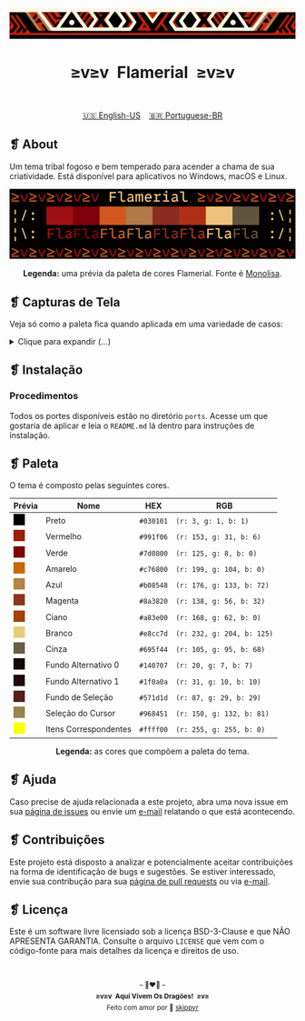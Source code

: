 <p align="center">
  <img alt="" src="assets/ornament.png" width="1020" />
</p>
<h1 align="center">≥v≥v&ensp;Flamerial&ensp;≥v≥v</h1>
<p align="center">
  <img alt="" src="https://img.shields.io/github/license/skippyr/flamerial?style=plastic&label=%E2%89%A5%20licen%C3%A7a&labelColor=%2324130e&color=%23b8150d" />
  &nbsp;
  <img alt="" src="https://img.shields.io/github/v/tag/skippyr/flamerial?style=plastic&label=%E2%89%A5%20tag&labelColor=%2324130e&color=%23b8150d" />
  &nbsp;
  <img alt="" src="https://img.shields.io/github/commit-activity/t/skippyr/flamerial?style=plastic&label=%E2%89%A5%20commits&labelColor=%2324130e&color=%23b8150d" />
  &nbsp;
  <img alt="" src="https://img.shields.io/github/stars/skippyr/flamerial?style=plastic&label=%E2%89%A5%20estrelas&labelColor=%2324130e&color=%23b8150d" />
</p>
<p align="center">
  <span><a href="https://github.com/skippyr/flamerial/blob/master/README.md">🇺🇸 English-US</a></span>
  &ensp;
  <span><a href="https://github.com/skippyr/flamerial/blob/master/README_pt-BR.md">🇧🇷 Portuguese-BR</a></span>
</p>

## ❡ About
Um tema tribal fogoso e bem temperado para acender a chama de sua criatividade. Está disponível para aplicativos no Windows, macOS e Linux.

<p align="center">
  <img alt="" src="assets/preview_palette.png" width="1020" />
</p>
<p align="center"><strong>Legenda:</strong> uma prévia da paleta de cores Flamerial. Fonte é <a href="https://www.monolisa.dev">Monolisa</a>.</p>

## ❡ Capturas de Tela
Veja só como a paleta fica quando aplicada em uma variedade de casos:

<p>
  <details>
    <summary>Clique para expandir (...)</summary>
    <p align="center">
      <img alt="" src="assets/preview_eza.png" width="1020" />
    </p>
    <p align="center"><strong>Legenda:</strong> uma prévia da paleta Flamerial sendo utilizada enquanto executa <a href="https://github.com/eza-community/eza">eza</a> no <a href="https://github.com/kovidgoyal/kitty">Kitty</a> do macOS. Tema de shell é <a href="https://github.com/skippyr/flamerial">River Dreams</a> e fonte é <a href="https://www.monolisa.dev">Monolisa</a> (com substituição alternativa para <a href="https://github.com/ryanoasis/nerd-fonts">Symbols Nerd Font</a>). Imagem de fundo é uma arte de IA proveniente de um porte de wallpaper.</p>
    <p align="center">
      <img alt="" src="assets/preview_helix.png" width="1020" />
    </p>
    <p align="center"><strong>Legenda:</strong> uma prévia da paleta Flamerial sendo utilizada enquanto executa <a href="https://github.com/helix-editor/helix">helix</a> (usando o tema <code>base16_default</code>) no <a href="https://github.com/kovidgoyal/kitty">Kitty</a> do macOS. Fonte é <a href="https://www.monolisa.dev">Monolisa</a> (com substituição alternativa para <a href="https://github.com/ryanoasis/nerd-fonts">Symbols Nerd Font</a>). Imagem de fundo é uma arte de IA proveniente de um porte de wallpaper.</p>
    <p align="center">
      <img alt="" src="assets/preview_neofetch.png" width="1020" />
    </p>
    <p align="center"><strong>Legenda:</strong> uma prévia da paleta Flamerial sendo utilizada enquanto executa <a href="https://github.com/dylanaraps/neofetch">neofetch</a> no <a href="https://github.com/kovidgoyal/kitty">Kitty</a> do macOS. Tema de shell é <a href="https://github.com/skippyr/flamerial">River Dreams</a> e fonte é <a href="https://www.monolisa.dev">Monolisa</a> (com substituição alternativa para <a href="https://github.com/ryanoasis/nerd-fonts">Symbols Nerd Font</a>). Imagem de fundo é uma arte de IA proveniente de um porte de wallpaper.</p>
    <p align="center">
      <img alt="" src="assets/preview_ghosts_figlet.png" width="1020" />
    </p>
    <p align="center"><strong>Legenda:</strong> uma prévia da paleta Flamerial sendo utilizada enquanto executa o script de cores <a href="https://github.com/stark/Color-Scripts/blob/master/color-scripts/ghosts">ghosts</a> e <a href="http://www.figlet.org">figlet</a> no <a href="https://github.com/kovidgoyal/kitty">Kitty</a> do macOS. Tema de shell é <a href="https://github.com/skippyr/flamerial">River Dreams</a> e fonte é <a href="https://www.monolisa.dev">Monolisa</a> (com substituição alternativa para <a href="https://github.com/ryanoasis/nerd-fonts">Symbols Nerd Font</a>). Imagem de fundo é uma arte de IA proveniente de um porte de wallpaper.</p>
  </details>
</p>

## ❡ Instalação
### Procedimentos
Todos os portes disponíveis estão no diretório `ports`. Acesse um que gostaria de aplicar e leia o `README.md` lá dentro para instruções de instalação.

## ❡ Paleta
O tema é composto pelas seguintes cores.

<table align="center">
  <thead>
    <tr>
      <th>Prévia</th>
      <th>Nome</th>
      <th>HEX</th>
      <th>RGB</th>
    </tr>
  </thead>
  <tbody>
    <tr>
      <td><img alt="" src="assets/black.png" /></td>
      <td>Preto</td>
      <td><code>#030101</code></td>
      <td><code>(r: 3, g: 1, b: 1)</code></td>
    </tr>
    <tr>
      <td><img alt="" src="assets/red.png" /></td>
      <td>Vermelho</td>
      <td><code>#991f06</code></td>
      <td><code>(r: 153, g: 31, b: 6)</code></td>
    </tr>
    <tr>
      <td><img alt="" src="assets/green.png" /></td>
      <td>Verde</td>
      <td><code>#7d0800</code></td>
      <td><code>(r: 125, g: 8, b: 0)</code></td>
    </tr>
    <tr>
      <td><img alt="" src="assets/yellow.png" /></td>
      <td>Amarelo</td>
      <td><code>#c76800</code></td>
      <td><code>(r: 199, g: 104, b: 0)</code></td>
    </tr>
    <tr>
      <td><img alt="" src="assets/blue.png" /></td>
      <td>Azul</td>
      <td><code>#b08548</code></td>
      <td><code>(r: 176, g: 133, b: 72)</code></td>
    </tr>
    <tr>
      <td><img alt="" src="assets/magenta.png" /></td>
      <td>Magenta</td>
      <td><code>#8a3820</code></td>
      <td><code>(r: 138, g: 56, b: 32)</code></td>
    </tr>
    <tr>
      <td><img alt="" src="assets/cyan.png" /></td>
      <td>Ciano</td>
      <td><code>#a83e00</code></td>
      <td><code>(r: 168, g: 62, b: 0)</code></td>
    </tr>
    <tr>
      <td><img alt="" src="assets/white.png" /></td>
      <td>Branco</td>
      <td><code>#e8cc7d</code></td>
      <td><code>(r: 232, g: 204, b: 125)</code></td>
    </tr>
    <tr>
      <td><img alt="" src="assets/gray.png" /></td>
      <td>Cinza</td>
      <td><code>#695f44</code></td>
      <td><code>(r: 105, g: 95, b: 68)</code></td>
    </tr>
    <tr>
      <td><img alt="" src="assets/alternate_background_0.png" /></td>
      <td>Fundo Alternativo 0</td>
      <td><code>#140707</code></td>
      <td><code>(r: 20, g: 7, b: 7)</code></td>
    </tr>
    <tr>
      <td><img alt="" src="assets/alternate_background_1.png" /></td>
      <td>Fundo Alternativo 1</td>
      <td><code>#1f0a0a</code></td>
      <td><code>(r: 31, g: 10, b: 10)</code></td>
    </tr>
    <tr>
      <td><img alt="" src="assets/selection_background.png" /></td>
      <td>Fundo de Seleção</td>
      <td><code>#571d1d</code></td>
      <td><code>(r: 87, g: 29, b: 29)</code></td>
    </tr>
    <tr>
      <td><img alt="" src="assets/cursor_selection.png" /></td>
      <td>Seleção do Cursor</td>
      <td><code>#968451</code></td>
      <td><code>(r: 150, g: 132, b: 81)</code></td>
    </tr>
    <tr>
      <td><img alt="" src="assets/matching_items.png" /></td>
      <td>Itens Correspondentes</td>
      <td><code>#ffff00</code></td>
      <td><code>(r: 255, g: 255, b: 0)</code></td>
    </tr>
  </tbody>
</table>
<p align="center"><strong>Legenda:</strong> as cores que compõem a paleta do tema.</p>

## ❡ Ajuda
Caso precise de ajuda relacionada a este projeto, abra uma nova issue em sua [página de issues](https://github.com/skippyr/flamerial/issues) ou envie um [e-mail](mailto:skippyr.developer@icloud.com) relatando o que está acontecendo.

## ❡ Contribuições
Este projeto está disposto a analizar e potencialmente aceitar contribuições na forma de identificação de bugs e sugestões. Se estiver interessado, envie sua contribução para sua [página de pull requests](https://github.com/skippyr/flamerial/pulls) ou via [e-mail](mailto:skippyr.developer@icloud.com).

## ❡ Licença
Este é um software livre licensiado sob a licença BSD-3-Clause e que NÃO APRESENTA GARANTIA. Consulte o arquivo `LICENSE` que vem com o código-fonte para mais detalhes da licença e direitos de uso.

&ensp;
<p align="center"><sup>– 🐉❤️‍🔥 –</br><strong>≥v≥v&ensp;Aqui Vivem Os Dragões!&ensp;≥v≥</strong><br/>Feito com amor por 🍒 <a href="https://github.com/skippyr">skippyr</a></sup></p>
